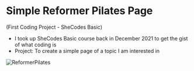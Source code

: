 # Simple Reformer Pilates Page
(First Coding Project - SheCodes Basic)
- I took up SheCodes Basic course back in December 2021 to get the gist of what coding is
- Project: To create a simple page of a topic I am interested in

![ReformerPilates](https://user-images.githubusercontent.com/108328227/193257606-747b6ef0-979b-40dc-8a60-ef14c127bea8.png)
